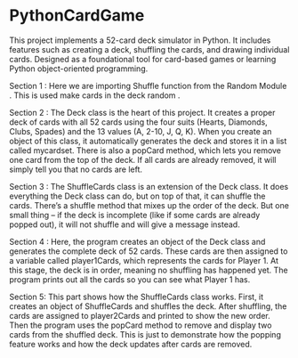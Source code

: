 # PythonCardGame
This project implements a 52-card deck simulator in Python. It includes features such as creating a deck, shuffling the cards, and drawing individual cards. Designed as a foundational tool for card-based games or learning Python object-oriented programming.

Section 1 :
Here we are importing Shuffle function from the Random Module . This is used make cards in the deck random .

Section 2 :
The Deck class is the heart of this project. It creates a proper deck of cards with all 52 cards using the four suits (Hearts, Diamonds, Clubs, Spades) and the 13 values (A, 2-10, J, Q, K). When you create an object of this class, it automatically generates the deck and stores it in a list called mycardset. There is also a popCard method, which lets you remove one card from the top of the deck. If all cards are already removed, it will simply tell you that no cards are left.

Section 3 :
The ShuffleCards class is an extension of the Deck class. It does everything the Deck class can do, but on top of that, it can shuffle the cards. There’s a shuffle method that mixes up the order of the deck. But one small thing – if the deck is incomplete (like if some cards are already popped out), it will not shuffle and will give a message instead.

Section 4 :
Here, the program creates an object of the Deck class and generates the complete deck of 52 cards. These cards are then assigned to a variable called player1Cards, which represents the cards for Player 1. At this stage, the deck is in order, meaning no shuffling has happened yet. The program prints out all the cards so you can see what Player 1 has.

Section 5:
This part shows how the ShuffleCards class works. First, it creates an object of ShuffleCards and shuffles the deck. After shuffling, the cards are assigned to player2Cards and printed to show the new order. Then the program uses the popCard method to remove and display two cards from the shuffled deck. This is just to demonstrate how the popping feature works and how the deck updates after cards are removed.
